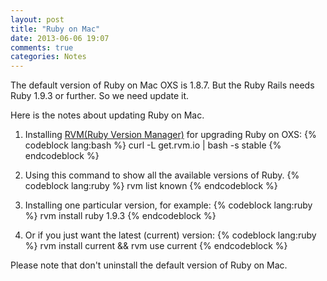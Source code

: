 ```yaml
---
layout: post
title: "Ruby on Mac"
date: 2013-06-06 19:07
comments: true
categories: Notes
---
```

The default version of Ruby on Mac OXS is 1.8.7. But the Ruby Rails needs Ruby 1.9.3 or further. So we need update it.

Here is the notes about updating Ruby on Mac.
<!-- more -->
1. Installing [RVM(Ruby Version Manager)](https://rvm.io/) for upgrading Ruby on OXS:
	{% codeblock lang:bash %}
curl -L get.rvm.io | bash -s stable
	{% endcodeblock %}

2. Using this command to show all the available versions of Ruby.
	{% codeblock lang:ruby %}
rvm list known
	{% endcodeblock %}

3. Installing one particular version, for example:
	{% codeblock lang:ruby %}
rvm install ruby 1.9.3
	{% endcodeblock %}

4. Or if you just want the latest (current) version:
	{% codeblock lang:ruby %}
rvm install current && rvm use current
	{% endcodeblock %}

Please note that don't uninstall the default version of Ruby on Mac.
